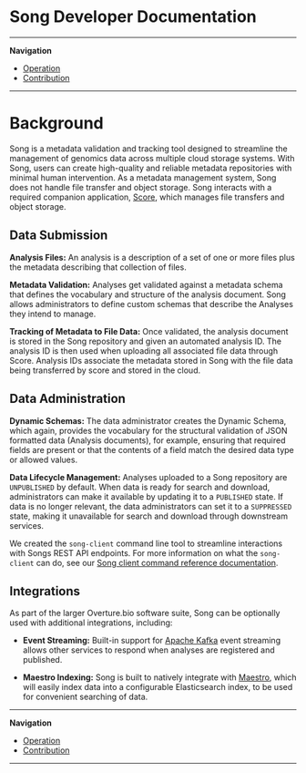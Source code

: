 # Song Developer Documentation

---

**Navigation**
- [Operation](./operation/operation.md)
- [Contribution](./contribution/contribution.md) 

---

# Background

Song is a metadata validation and tracking tool designed to streamline the management of genomics data across multiple cloud storage systems. With Song, users can create high-quality and reliable metadata repositories with minimal human intervention. As a metadata management system, Song does not handle file transfer and object storage. Song interacts with a required companion application, <a href="https://github.com/overture-stack/score" target="_blank" rel="noopener noreferrer">Score</a>, which manages file transfers and object storage.

## Data Submission

**Analysis Files:** An analysis is a description of a set of one or more files plus the metadata describing that collection of files.

**Metadata Validation:** Analyses get validated against a metadata schema that defines the vocabulary and structure of the analysis document. Song allows administrators to define custom schemas that describe the Analyses they intend to manage.

**Tracking of Metadata to File Data:** Once validated, the analysis document is stored in the Song repository and given an automated analysis ID. The analysis ID is then used when uploading all associated file data through Score. Analysis IDs associate the metadata stored in Song with the file data being transferred by score and stored in the cloud.

## Data Administration

**Dynamic Schemas:** The data administrator creates the Dynamic Schema, which again, provides the vocabulary for the structural validation of JSON formatted data (Analysis documents), for example, ensuring that required fields are present or that the contents of a field match the desired data type or allowed values.

**Data Lifecycle Management:** Analyses uploaded to a Song repository are `UNPUBLISHED` by default. When data is ready for search and download, administrators can make it available by updating it to a `PUBLISHED` state. If data is no longer relevant, the data administrators can set it to a `SUPPRESSED` state, making it unavailable for search and download through downstream services. 

<Note title="The Song Client">We created the `song-client` command line tool to streamline interactions with Songs REST API endpoints. For more information on what the `song-client` can do, see our [Song client command reference documentation](/documentation/song/reference/commands/).</Note>

## Integrations

As part of the larger Overture.bio software suite, Song can be optionally used with additional integrations, including:

- **Event Streaming:** Built-in support for <a href="https://kafka.apache.org/" target="_blank" rel="noopener noreferrer">Apache Kafka</a> event streaming allows other services to respond when analyses are registered and published.


- **Maestro Indexing:** Song is built to natively integrate with <a href="https://github.com/overture-stack/maestro" target="_blank" rel="noopener noreferrer">Maestro</a>, which will easily index data into a configurable Elasticsearch index, to be used for convenient searching of data. 

---

**Navigation**

- [Operation](./operation/operation.md)
- [Contribution](./contribution/contribution.md) 

---